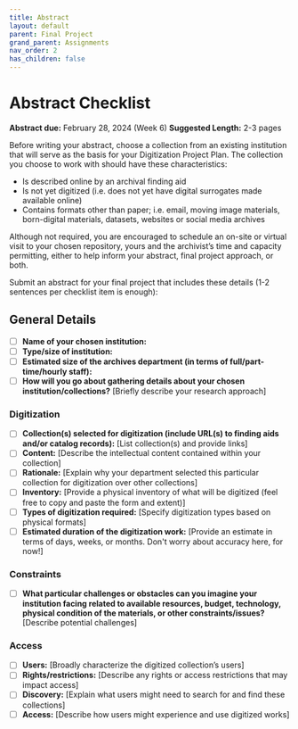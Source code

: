 ```yaml
---
title: Abstract
layout: default
parent: Final Project
grand_parent: Assignments
nav_order: 2
has_children: false
---
```


# Abstract Checklist

**Abstract due:** February 28, 2024 (Week 6)
**Suggested Length:** 2-3 pages

Before writing your abstract, choose a collection from an existing institution that will serve as the basis for your Digitization Project Plan. The collection you choose to work with should have these characteristics:
- Is described online by an archival finding aid
- Is not yet digitized (i.e. does not yet have digital surrogates made available online)
- Contains formats other than paper; i.e. email, moving image materials, born-digital materials, datasets, websites or social media archives

Although not required, you are encouraged to schedule an on-site or virtual visit to your chosen repository, yours and the archivist’s time and capacity permitting, either to help inform your abstract, final project approach, or both.

Submit an abstract for your final project that includes these details (1-2 sentences per checklist item is enough):

## General Details
- [ ] **Name of your chosen institution:**
- [ ] **Type/size of institution:**
- [ ] **Estimated size of the archives department (in terms of full/part-time/hourly staff):**
- [ ] **How will you go about gathering details about your chosen institution/collections?** [Briefly describe your research approach]

### Digitization
- [ ] **Collection(s) selected for digitization (include URL(s) to finding aids and/or catalog records):** [List collection(s) and provide links]
- [ ] **Content:** [Describe the intellectual content contained within your collection]
- [ ] **Rationale:** [Explain why your department selected this particular collection for digitization over other collections]
- [ ] **Inventory:** [Provide a physical inventory of what will be digitized (feel free to copy and paste the form and extent)]
- [ ] **Types of digitization required:** [Specify digitization types based on physical formats]
- [ ] **Estimated duration of the digitization work:** [Provide an estimate in terms of days, weeks, or months. Don't worry about accuracy here, for now!]

### Constraints
- [ ] **What particular challenges or obstacles can you imagine your institution facing related to available resources, budget, technology, physical condition of the materials, or other constraints/issues?** [Describe potential challenges]

### Access
- [ ] **Users:** [Broadly characterize the digitized collection’s users]
- [ ] **Rights/restrictions:** [Describe any rights or access restrictions that may impact access]
- [ ] **Discovery:** [Explain what users might need to search for and find these collections]
- [ ] **Access:** [Describe how users might experience and use digitized works]
